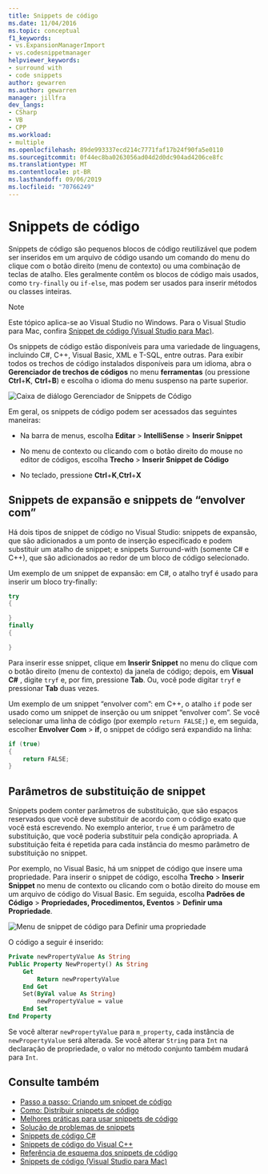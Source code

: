 ```yaml
---
title: Snippets de código
ms.date: 11/04/2016
ms.topic: conceptual
f1_keywords:
- vs.ExpansionManagerImport
- vs.codesnippetmanager
helpviewer_keywords:
- surround with
- code snippets
author: gewarren
ms.author: gewarren
manager: jillfra
dev_langs:
- CSharp
- VB
- CPP
ms.workload:
- multiple
ms.openlocfilehash: 89de993337ecd214c7771faf17b24f90fa5e0110
ms.sourcegitcommit: 0f44ec8ba0263056ad04d2d0dc904ad4206ce8fc
ms.translationtype: MT
ms.contentlocale: pt-BR
ms.lasthandoff: 09/06/2019
ms.locfileid: "70766249"
---
```

# <a name="code-snippets"></a>Snippets de código

Snippets de código são pequenos blocos de código reutilizável que podem ser inseridos em um arquivo de código usando um comando do menu do clique com o botão direito (menu de contexto) ou uma combinação de teclas de atalho. Eles geralmente contêm os blocos de código mais usados, como `try-finally` ou `if-else`, mas podem ser usados para inserir métodos ou classes inteiras.

> [!NOTE]
> Este tópico aplica-se ao Visual Studio no Windows. Para o Visual Studio para Mac, confira [Snippet de código (Visual Studio para Mac)](/visualstudio/mac/snippets).

Os snippets de código estão disponíveis para uma variedade de linguagens, incluindo C#, C++, Visual Basic, XML e T-SQL, entre outras. Para exibir todos os trechos de código instalados disponíveis para um idioma, abra o **Gerenciador de trechos de códigos** no menu **ferramentas** (ou pressione **Ctrl**+**K**, **Ctrl**+**B**) e escolha o idioma do menu suspenso na parte superior.

![Caixa de diálogo Gerenciador de Snippets de Código](media/code-snippets-manager.png)

Em geral, os snippets de código podem ser acessados das seguintes maneiras:

- Na barra de menus, escolha **Editar** > **IntelliSense** > **Inserir Snippet**

- No menu de contexto ou clicando com o botão direito do mouse no editor de códigos, escolha **Trecho** > **Inserir Snippet de Código**

- No teclado, pressione **Ctrl**+**K**,**Ctrl**+**X**

## <a name="expansion-snippets-and-surround-with-snippets"></a>Snippets de expansão e snippets de “envolver com”

Há dois tipos de snippet de código no Visual Studio: snippets de expansão, que são adicionados a um ponto de inserção especificado e podem substituir um atalho de snippet; e snippets Surround-with (somente C# e C++), que são adicionados ao redor de um bloco de código selecionado.

Um exemplo de um snippet de expansão: em C#, o atalho tryf é usado para inserir um bloco try-finally:

```csharp
try
{

}
finally
{

}
```

Para inserir esse snippet, clique em **Inserir Snippet** no menu do clique com o botão direito (menu de contexto) da janela de código; depois, em **Visual C#** , digite `tryf` e, por fim, pressione **Tab**. Ou, você pode digitar `tryf` e pressionar **Tab** duas vezes.

Um exemplo de um snippet “envolver com”: em C++, o atalho `if` pode ser usado como um snippet de inserção ou um snippet “envolver com”. Se você selecionar uma linha de código (por exemplo `return FALSE;`) e, em seguida, escolher **Envolver Com** > **if**, o snippet de código será expandido na linha:

```cpp
if (true)
{
    return FALSE;
}
```

## <a name="snippet-replacement-parameters"></a>Parâmetros de substituição de snippet

Snippets podem conter parâmetros de substituição, que são espaços reservados que você deve substituir de acordo com o código exato que você está escrevendo. No exemplo anterior, `true` é um parâmetro de substituição, que você poderia substituir pela condição apropriada. A substituição feita é repetida para cada instância do mesmo parâmetro de substituição no snippet.

Por exemplo, no Visual Basic, há um snippet de código que insere uma propriedade. Para inserir o snippet de código, escolha **Trecho** > **Inserir Snippet** no menu de contexto ou clicando com o botão direito do mouse em um arquivo de código do Visual Basic. Em seguida, escolha **Padrões de Código** > **Propriedades, Procedimentos, Eventos** > **Definir uma Propriedade**.

![Menu de snippet de código para Definir uma propriedade](media/code-snippets-vb-property.png)

O código a seguir é inserido:

```vb
Private newPropertyValue As String
Public Property NewProperty() As String
    Get
        Return newPropertyValue
    End Get
    Set(ByVal value As String)
        newPropertyValue = value
    End Set
End Property
```

Se você alterar `newPropertyValue` para `m_property`, cada instância de `newPropertyValue` será alterada. Se você alterar `String` para `Int` na declaração de propriedade, o valor no método conjunto também mudará para `Int`.

## <a name="see-also"></a>Consulte também

- [Passo a passo: Criando um snippet de código](../ide/walkthrough-creating-a-code-snippet.md)
- [Como: Distribuir snippets de código](../ide/how-to-distribute-code-snippets.md)
- [Melhores práticas para usar snippets de código](../ide/best-practices-for-using-code-snippets.md)
- [Solução de problemas de snippets](../ide/troubleshooting-snippets.md)
- [Snippets de código C#](../ide/visual-csharp-code-snippets.md)
- [Snippets de código do Visual C++](../ide/visual-cpp-code-snippets.md)
- [Referência de esquema dos snippets de código](../ide/code-snippets-schema-reference.md)
- [Snippets de código (Visual Studio para Mac)](/visualstudio/mac/snippets)
